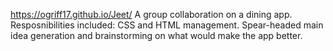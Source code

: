 https://ogriff17.github.io/Jeet/
A group collaboration on a dining app.
Resposnibilities included: CSS and HTML management.
Spear-headed main idea generation and brainstorming on what would make the app better. 
